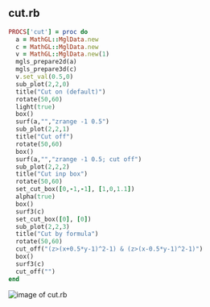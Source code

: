 
## cut.rb

```ruby
PROCS['cut'] = proc do
  a = MathGL::MglData.new
  c = MathGL::MglData.new
  v = MathGL::MglData.new(1)
  mgls_prepare2d(a)
  mgls_prepare3d(c)
  v.set_val(0.5,0)
  sub_plot(2,2,0)
  title("Cut on (default)")
  rotate(50,60)
  light(true)
  box()
  surf(a,"","zrange -1 0.5")
  sub_plot(2,2,1)
  title("Cut off")
  rotate(50,60)
  box()
  surf(a,"","zrange -1 0.5; cut off")
  sub_plot(2,2,2)
  title("Cut inp box")
  rotate(50,60)
  set_cut_box([0,-1,-1], [1,0,1.1])
  alpha(true)
  box()
  surf3(c)
  set_cut_box([0], [0])
  sub_plot(2,2,3)
  title("Cut by formula")
  rotate(50,60)
  cut_off("(z>(x+0.5*y-1)^2-1) & (z>(x-0.5*y-1)^2-1)")
  box()
  surf3(c)
  cut_off("")
end


```
![image of cut.rb](https://raw.github.com/masa16/ruby-mathgl-sample/master/samples/cut/cut.png)
